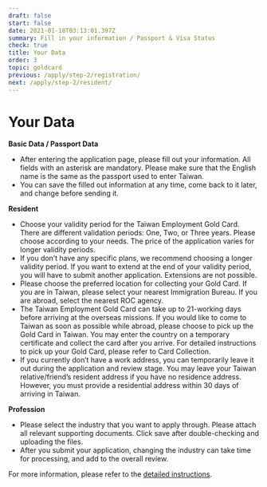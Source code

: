 ```yaml
---
draft: false
start: false
date: 2021-01-18T03:13:01.397Z
summary: Fill in your information / Passport & Visa Status
check: true
title: Your Data
order: 3
topic: goldcard
previous: /apply/step-2/registration/
next: /apply/step-2/resident/
---
```

# Your Data

**Basic Data / Passport Data**

* After entering the application page, please fill out your information. All fields with an asterisk are mandatory. Please make sure that the English name is the same as the passport used to enter Taiwan.
* You can save the filled out information at any time, come back to it later, and change before sending it.

**Resident**

* Choose your validity period for the Taiwan Employment Gold Card. There are different validation periods: One, Two, or Three years. Please choose according to your needs. The price of the application varies for longer validity periods.
* If you don’t have any specific plans, we recommend choosing a longer validity period. If you want to extend at the end of your validity period, you will have to submit another application. Extensions are not possible.
* Please choose the preferred location for collecting your Gold Card. If you are in Taiwan, please select your nearest Immigration Bureau. If you are abroad, select the nearest ROC agency.
* The Taiwan Employment Gold Card can take up to 21-working days before arriving at the overseas missions. If you would like to come to Taiwan as soon as possible while abroad, please choose to pick up the Gold Card in Taiwan. You may enter the country on a temporary certificate and collect the card after you arrive. For detailed instructions to pick up your Gold Card, please refer to Card Collection.
* If you currently don’t have a work address, you can temporarily leave it out during the application and review stage. You may leave your Taiwan relative/friend’s resident address if you have no residence address. However, you must provide a residential address within 30 days of arriving in Taiwan.

**Profession**

* Please select the industry that you want to apply through. Please attach all relevant supporting documents. Click save after double-checking and uploading the files.
* After you submit your application, changing the industry can take time for processing, and add to the overall review.

For more information, please refer to the [detailed instructions](/en/application/#online-application).